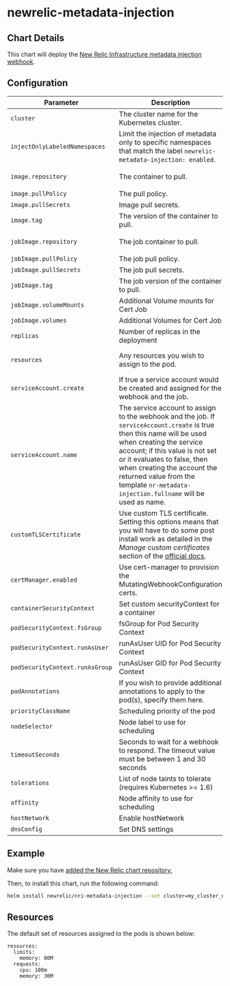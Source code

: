 # newrelic-metadata-injection

## Chart Details

This chart will deploy the [New Relic Infrastructure metadata injection webhook][1].

## Configuration

| Parameter                       | Description                                                                                                                                                                                                                                                                                                                               | Default                             |
| ------------------------------- | ----------------------------------------------------------------------------------------------------------------------------------------------------------------------------------------------------------------------------------------------------------------------------------------------------------------------------------------- | ----------------------------------- |
| `cluster`                       | The cluster name for the Kubernetes cluster.                                                                                                                                                                                                                                                                                              |                                     |
| `injectOnlyLabeledNamespaces`   | Limit the injection of metadata only to specific namespaces that match the label `newrelic-metadata-injection: enabled`.                                                                                                                                                                                                                  | false                               |
| `image.repository`              | The container to pull.                                                                                                                                                                                                                                                                                                                    | `newrelic/k8s-metadata-injection`   |
| `image.pullPolicy`              | The pull policy.                                                                                                                                                                                                                                                                                                                          | `IfNotPresent`                      |
| `image.pullSecrets`             | Image pull secrets.                                                                                                                                                                                                                                                                                                                       | `nil`                               |
| `image.tag`                     | The version of the container to pull.                                                                                                                                                                                                                                                                                                     | `1.7.0`                             |
| `jobImage.repository`           | The job container to pull.                                                                                                                                                                                                                                                                                                                | `newrelic/k8s-webhook-cert-manager` |
| `jobImage.pullPolicy`           | The job pull policy.                                                                                                                                                                                                                                                                                                                      | `IfNotPresent`                      |
| `jobImage.pullSecrets`          | The job pull secrets.                                                                                                                                                                                                                                                                                                                     | `nil`                               |
| `jobImage.tag`                  | The job version of the container to pull.                                                                                                                                                                                                                                                                                                 | `v1.1.1`                             |
| `jobImage.volumeMounts`         | Additional Volume mounts for Cert Job                                                                                                                                                                                                                                                                                                     | `[]`                                |
| `jobImage.volumes`              | Additional Volumes for Cert Job                                                                                                                                                                                                                                                                                                           | `[]`                                |
| `replicas`                      | Number of replicas in the deployment                                                                                                                                                                                                                                                                                                      | `1`                                 |
| `resources`                     | Any resources you wish to assign to the pod.                                                                                                                                                                                                                                                                                              | See Resources below                 |
| `serviceAccount.create`         | If true a service account would be created and assigned for the webhook and the job.                                                                                                                                                                                                                                                      | `true`                              |
| `serviceAccount.name`           | The service account to assign to the webhook and the job. If `serviceAccount.create` is true then this name will be used when creating the service account; if this value is not set or it evaluates to false, then when creating the account the returned value from the template `nr-metadata-injection.fullname` will be used as name. |                                     |
| `customTLSCertificate`          | Use custom TLS certificate. Setting this options means that you will have to do some post install work as detailed in the *Manage custom certificates* section of the [official docs][1].                                                                                                                                                 | `false`                             |
| `certManager.enabled`           | Use cert-manager to provision the MutatingWebhookConfiguration certs.                                                                                                                                                                                                                                                                     | `false`                             |
| `containerSecurityContext`    | Set custom securityContext for a container                                                                                                                                                                                                                                                                                                          | `nil`                              |
| `podSecurityContext.fsGroup`    | fsGroup for Pod Security Context                                                                                                                                                                                                                                                                                                          | `1001`                              |
| `podSecurityContext.runAsUser`  | runAsUser UID for Pod Security Context                                                                                                                                                                                                                                                                                                    | `1001`                              |
| `podSecurityContext.runAsGroup` | runAsUser GID for Pod Security Context                                                                                                                                                                                                                                                                                                    | `1001`                              |
| `podAnnotations`                | If you wish to provide additional annotations to apply to the pod(s), specify them here.                                                                                                                                                                                                                                                  |                                     |
| `priorityClassName`             | Scheduling priority of the pod                                                                                                                                                                                                                                                                                                            | `nil`                               |
| `nodeSelector`                  | Node label to use for scheduling                                                                                                                                                                                                                                                                                                          | `{}`                                |
| `timeoutSeconds`                | Seconds to wait for a webhook to respond. The timeout value must be between 1 and 30 seconds                                                                                                                                                                                                                                              | `10`                                |
| `tolerations`                   | List of node taints to tolerate (requires Kubernetes >= 1.6)                                                                                                                                                                                                                                                                              | `[]`                                |
| `affinity`                      | Node affinity to use for scheduling                                                                                                                                                                                                                                                                                                       | `{}`                                |
| `hostNetwork`                      | Enable hostNetwork                                                                                                                                                                                                                                                                                                      | `false`                                |
| `dnsConfig`                      | Set DNS settings                                                                                                                                                                                                                                                                                                      | `{}`                                |

## Example

Make sure you have [added the New Relic chart repository.](../../README.md#installing-charts)

Then, to install this chart, run the following command:

```sh
helm install newrelic/nri-metadata-injection --set cluster=my_cluster_name --generate-name
```

## Resources

The default set of resources assigned to the pods is shown below:

    resources:
      limits:
        memory: 80M
      requests:
        cpu: 100m
        memory: 30M

[1]: https://docs.newrelic.com/docs/integrations/kubernetes-integration/link-your-applications/link-your-applications-kubernetes#configure-injection
[2]: https://cert-manager.io/
